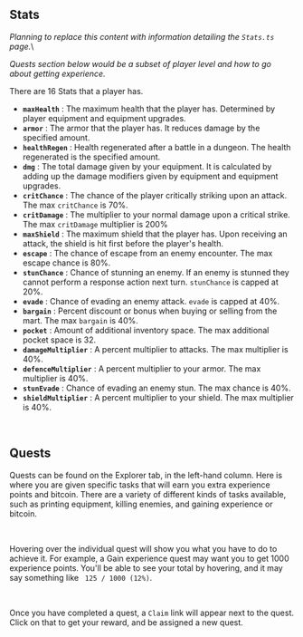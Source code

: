 ## Stats

*Planning to replace this content with information detailing the `Stats.ts` page.*\

*Quests section below would be a subset of player level and how to go about getting experience.*

There are 16 Stats that a player has.

- **`maxHealth`**        :  The maximum health that the player has. Determined by player equipment and equipment upgrades.
- **`armor`**            :  The armor that the player has. It reduces damage by the specified amount.
- **`healthRegen`**      :  Health regenerated after a battle in a dungeon. The health regenerated is the specified amount.
- **`dmg`**              :  The total damage given by your equipment. It is calculated by adding up the damage modifiers given by equipment and equipment upgrades.
- **`critChance`**       :  The chance of the player critically striking upon an attack. The max `critChance` is 70%.
- **`critDamage`**       :  The multiplier to your normal damage upon a critical strike. The max `critDamage` multiplier is 200%
- **`maxShield`**        :  The maximum shield that the player has. Upon receiving an attack, the shield is hit first before the player's health.
- **`escape`**           :  The chance of escape from an enemy encounter. The max escape chance is 80%.
- **`stunChance`**       :  Chance of stunning an enemy. If an enemy is stunned they cannot perform a response action next turn. `stunChance` is capped at 20%.
- **`evade`**            :  Chance of evading an enemy attack. `evade` is capped at 40%.
- **`bargain`**          :  Percent discount or bonus when buying or selling from the mart. The max `bargain` is 40%.
- **`pocket`**           :  Amount of additional inventory space. The max additional pocket space is 32.
- **`damageMultiplier`** :  A percent multiplier to attacks. The max multiplier is 40%.
- **`defenceMultiplier`** : A percent multiplier to your armor. The max multiplier is 40%.
- **`stunEvade`**        :  Chance of evading an enemy stun. The max chance is 40%.
- **`shieldMultiplier`** :  A percent multiplier to your shield. The max multiplier is 40%.


<br />

## Quests

Quests can be found on the Explorer tab, in the left-hand column. Here is where you are given specific tasks that will earn you extra experience points and bitcoin. There are a variety of different kinds of tasks available, such as printing equipment, killing enemies, and gaining experience or bitcoin.

<br />

Hovering over the individual quest will show you what you have to do to achieve it. For example, a Gain experience quest may want you to get 1000 experience points. You'll be able to see your total by hovering, and it may say something like ` 125 / 1000 (12%)`.

<br />

Once you have completed a quest, a `Claim` link will appear next to the quest. Click on that to get your reward, and be assigned a new quest.
